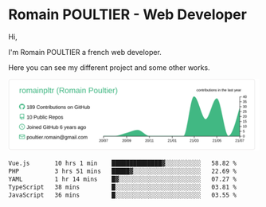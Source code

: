 # Romain POULTIER - Web Developer

Hi,

I'm Romain POULTIER a french web developer.

Here you can see my different project and some other works.



[![](https://raw.githubusercontent.com/romainpltr/romainpltr/master/profile-summary-card-output/vue/0-profile-details.svg)](https://github.com/vn7n24fzkq/github-profile-summary-cards)

<!--START_SECTION:waka-->
```text
Vue.js       10 hrs 1 min    ██████████████▓░░░░░░░░░░   58.82 % 
PHP          3 hrs 51 mins   █████▓░░░░░░░░░░░░░░░░░░░   22.69 % 
YAML         1 hr 14 mins    █▓░░░░░░░░░░░░░░░░░░░░░░░   07.27 % 
TypeScript   38 mins         █░░░░░░░░░░░░░░░░░░░░░░░░   03.81 % 
JavaScript   36 mins         █░░░░░░░░░░░░░░░░░░░░░░░░   03.55 % 
```
<!--END_SECTION:waka-->
